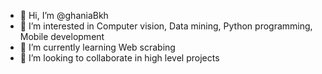 - 👋 Hi, I’m @ghaniaBkh
- 👀 I’m interested in Computer vision, Data mining, Python programming, Mobile development
- 🌱 I’m currently learning Web scrabing
- 💞️ I’m looking to collaborate in high level projects

<!---
ghaniaBkh/ghaniaBkh is a ✨ special ✨ repository because its `README.md` (this file) appears on your GitHub profile.
You can click the Preview link to take a look at your changes.
--->
